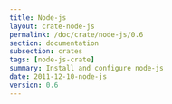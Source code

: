 ```yaml
---
title: Node-js
layout: crate-node-js
permalink: /doc/crate/node-js/0.6
section: documentation
subsection: crates
tags: [node-js-crate]
summary: Install and configure node-js
date: 2011-12-10-node-js
version: 0.6
---
```

